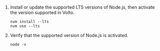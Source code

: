 1.  Install or update the supported LTS versions of Node.js, then activate the version supported in Volto.

    ```shell
    nvm install --lts
    nvm use --lts
    ```

2.  Verify that the supported version of Node.js is activated.

    ```shell
    node -v
    ```
